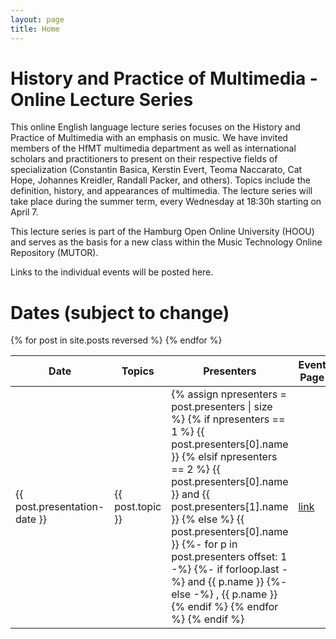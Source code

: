 ```yaml
---
layout: page
title: Home
---
```


# History and Practice of Multimedia - Online Lecture Series

This online English language lecture series focuses on the 
History and Practice of Multimedia with an emphasis on music.
We have invited members of the HfMT multimedia department
as well as international scholars and practitioners to present
on their respective fields of specialization 
(Constantin Basica, Kerstin Evert, Teoma Naccarato, Cat Hope,
Johannes Kreidler, Randall Packer, and others).
Topics include the definition, history, and appearances of multimedia.
The lecture series will take place during the summer term, every
Wednesday at 18:30h starting on April 7.

This lecture series is part of the Hamburg Open Online University (HOOU) 
and serves as the basis for a new class within the 
Music Technology Online Repository (MUTOR).

Links to the individual events will be posted here.

# Dates (subject to change)

<table class="hpm-event-table">
<thead>
<tr>
<th>Date</th>
<th>Topics</th>
<th>Presenters</th>
<th>Event Page</th>
<th>Unit</th>
</tr>
</thead>
<tbody>
{% for post in site.posts reversed %}
<tr>
<td>{{ post.presentation-date }}
</td><td>{{ post.topic }}
</td><td>
{% assign npresenters = post.presenters | size %}
{% if npresenters == 1 %}
{{ post.presenters[0].name }}
{% elsif npresenters == 2 %}
{{ post.presenters[0].name }} and {{ post.presenters[1].name }}
{% else %}
{{ post.presenters[0].name }}
{%- for p in post.presenters offset: 1 -%}
{%- if forloop.last -%}
and {{ p.name }}
{%- else -%}
, {{ p.name }}
{% endif %}
{% endfor %}
{% endif %}
</td><td><a href="{{ site.baseurl }}{{ post.url }}">link</a>
</td><td>
{% if post.unit %}
<a href="{{ site.baseurl }}/units/{{ post.unit }}">link</a>
{% endif %}
</td>
</tr>
{% endfor %}
</tbody>
</table>
